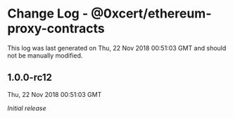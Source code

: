 # Change Log - @0xcert/ethereum-proxy-contracts

This log was last generated on Thu, 22 Nov 2018 00:51:03 GMT and should not be manually modified.

## 1.0.0-rc12
Thu, 22 Nov 2018 00:51:03 GMT

*Initial release*

